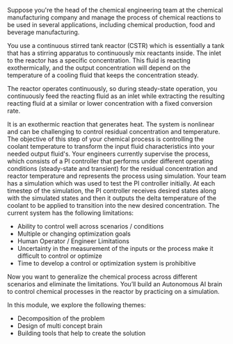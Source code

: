 Suppose you're the head of the chemical engineering team at the chemical manufacturing company and manage the process of chemical reactions to be used in several applications, including chemical production, food and beverage manufacturing.

You use a continuous stirred tank reactor (CSTR) which is essentially a tank that has a stirring apparatus to continuously mix reactants inside. The inlet to the reactor has a specific concentration. This fluid is reacting exothermically, and the output concentration will depend on the temperature of a cooling fluid that keeps the concentration steady.

The reactor operates continuously, so during steady-state operation, you continuously feed the reacting fluid as an inlet while extracting the resulting reacting fluid at a similar or lower concentration with a fixed conversion rate.

It is an exothermic reaction that generates heat. The system is nonlinear and can be challenging to control residual concentration and temperature. The objective of this step of your chemical process is controlling the coolant temperature to transform the input fluid characteristics into your needed output fluid's. Your engineers currently supervise the process, which consists of a PI controller that performs under different operating conditions (steady-state and transient) for the residual concentration and reactor temperature and represents the process using simulation. Your team has a simulation which was used to test the PI controller initially. At each timestep of the simulation, the PI controller receives desired states along with the simulated states and then it outputs the delta temperature of the coolant to be applied to transition into the new desired concentration. The current system has the following limitations:

- Ability to control well across scenarios / conditions
- Multiple or changing optimization goals
- Human Operator / Engineer Limitations
- Uncertainty in the measurement of the inputs or the process make it difficult to control or optimize
- Time to develop a control or optimization system is prohibitive

Now you want to generalize the chemical process across different scenarios and eliminate the limitations.  You’ll build an Autonomous AI brain to control chemical processes in the reactor by practicing on a simulation.

In this module, we explore the following themes:

- Decomposition of the problem
- Design of multi concept brain
- Building tools that help to create the solution
